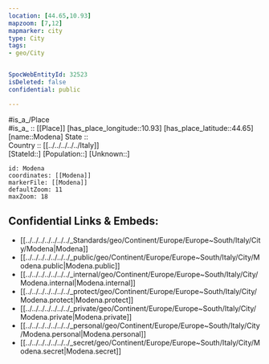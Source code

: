 ```yaml
---
location: [44.65,10.93] 
mapzoom: [7,12] 
mapmarker: city 
type: City
tags:
- geo/City


SpocWebEntityId: 32523
isDeleted: false
confidential: public

---
```

#is_a_/Place  
#is_a_ :: [[Place]] 
[has_place_longitude::10.93] 
[has_place_latitude::44.65] 
[name::Modena] 
State ::  
Country :: [[../../../../../Italy]]  
[StateId::] 
[Population::] 
[Unknown::] 


```leaflet
id: Modena
coordinates: [[Modena]] 
markerFile: [[Modena]] 
defaultZoom: 11 
maxZoom: 18
```


## Confidential Links & Embeds: 
- [[../../../../../../../_Standards/geo/Continent/Europe/Europe~South/Italy/City/Modena|Modena]] 
- [[../../../../../../../_public/geo/Continent/Europe/Europe~South/Italy/City/Modena.public|Modena.public]] 
- [[../../../../../../../_internal/geo/Continent/Europe/Europe~South/Italy/City/Modena.internal|Modena.internal]] 
- [[../../../../../../../_protect/geo/Continent/Europe/Europe~South/Italy/City/Modena.protect|Modena.protect]] 
- [[../../../../../../../_private/geo/Continent/Europe/Europe~South/Italy/City/Modena.private|Modena.private]] 
- [[../../../../../../../_personal/geo/Continent/Europe/Europe~South/Italy/City/Modena.personal|Modena.personal]] 
- [[../../../../../../../_secret/geo/Continent/Europe/Europe~South/Italy/City/Modena.secret|Modena.secret]] 
